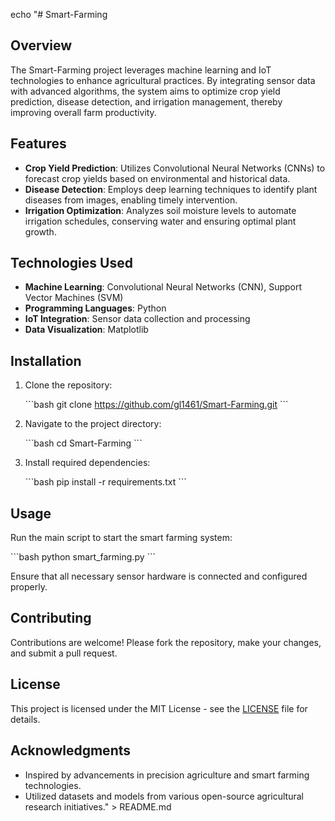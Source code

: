 echo "# Smart-Farming

## Overview

The Smart-Farming project leverages machine learning and IoT technologies to enhance agricultural practices. By integrating sensor data with advanced algorithms, the system aims to optimize crop yield prediction, disease detection, and irrigation management, thereby improving overall farm productivity.

## Features

- **Crop Yield Prediction**: Utilizes Convolutional Neural Networks (CNNs) to forecast crop yields based on environmental and historical data.  
- **Disease Detection**: Employs deep learning techniques to identify plant diseases from images, enabling timely intervention.  
- **Irrigation Optimization**: Analyzes soil moisture levels to automate irrigation schedules, conserving water and ensuring optimal plant growth.

## Technologies Used

- **Machine Learning**: Convolutional Neural Networks (CNN), Support Vector Machines (SVM)  
- **Programming Languages**: Python  
- **IoT Integration**: Sensor data collection and processing  
- **Data Visualization**: Matplotlib  

## Installation

1. Clone the repository:

   \`\`\`bash
   git clone https://github.com/gl1461/Smart-Farming.git
   \`\`\`

2. Navigate to the project directory:

   \`\`\`bash
   cd Smart-Farming
   \`\`\`

3. Install required dependencies:

   \`\`\`bash
   pip install -r requirements.txt
   \`\`\`

## Usage

Run the main script to start the smart farming system:

\`\`\`bash
python smart_farming.py
\`\`\`

Ensure that all necessary sensor hardware is connected and configured properly.

## Contributing

Contributions are welcome! Please fork the repository, make your changes, and submit a pull request.

## License

This project is licensed under the MIT License - see the [LICENSE](LICENSE) file for details.

## Acknowledgments

- Inspired by advancements in precision agriculture and smart farming technologies.  
- Utilized datasets and models from various open-source agricultural research initiatives." > README.md

